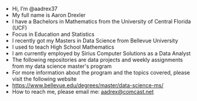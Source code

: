 - Hi, I’m @aadrex37
- My full name is Aaron Drexler
- I have a Bachelors in Mathematics from the University of Central Florida (UCF)
- Focus in Education and Statistics
- I recently got my Masters in Data Science from Bellevue University
- I used to teach High School Mathematics
- I am currently employed by Sirius Computer Solutions as a Data Analyst
- The following repositories are data projects and weekly assignments from my data science master's program
- For more information about the program and the topics covered, please visit the following website
- https://www.bellevue.edu/degrees/master/data-science-ms/
- How to reach me, please email me: aadrex@comcast.net
